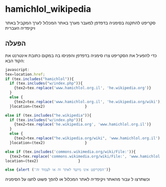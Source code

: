 # hamichlol_wikipedia
סקריפט להתקנה בסימניה בדפדפן למעבר מערך באתר המכלול לערך המקביל באתר ויקיפדיה העברית
## הפעלה
כדי להפעיל את הסקריפט צרו סימניה בדפדפן והפניסו בה במקום כתובת אינטרנט את הקוד הבא:
```js
javascript:
tex=location.href;
if (tex.includes("hamichlol")){
  if (tex.includes("w/index.php")){
    {tex2=tex.replace('www.hamichlol.org.il', 'he.wikipedia.org')}
  }
  else {
    {tex2=tex.replace('www.hamichlol.org.il', 'he.wikipedia.org/wiki'); }
  }location=(tex2)                  }

else if (tex.includes("he.wikipedia")){
  if (tex.includes("w/index.php")){
    {tex2=tex.replace('he.wikipedia.org', 'www.hamichlol.org.il')}
  }
  else {
    {tex2=tex.replace("he.wikipedia.org/wiki", 'www.hamichlol.org.il'); }
  }location=(tex2)                  }

else if (tex.includes('commons.wikimedia.org/wiki/File:')){
  {tex2=tex.replace('commons.wikimedia.org/wiki/File:', 'www.hamichlol.org.il/קובץ:'); }
location=(tex2)                  }

else {alert ('הסקריפט אינו מיועד לאתר זה או לעמוד זה')}
```

וכשתרצו ל עבור מהאתר ויקיפדיה לאתר המכלול או להפך פשוט לחצו על הסימניה
